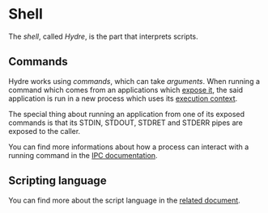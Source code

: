 # Shell

The _shell_, called _Hydre_, is the part that interprets scripts.

## Commands

Hydre works using _commands_, which can take _arguments_.
When running a command which comes from an applications which [expose it](../concepts/applications.md#commands), the said application is run in a new process which uses its [execution context](../specs/applications/context.md#execution-context).

The special thing about running an application from one of its exposed commands is that its STDIN, STDOUT, STDRET and STDERR pipes are exposed to the caller.

You can find more informations about how a process can interact with a running command in the [IPC documentation](../specs/ipc.md#interactive-usage).

## Scripting language

You can find more about the script language in the [related document](../specs/shell-scripting.md).
